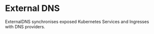 # External DNS

ExternalDNS synchronises exposed Kubernetes Services and Ingresses with DNS providers.

